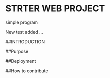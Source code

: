 # STRTER WEB PROJECT

 simple program
 
 New test added ... 

##INTRODUCTION

##Purpose

##Deployment

##How to contribute